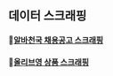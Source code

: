 
## 데이터 스크래핑

#### :bookmark:[알바천국 채용공고 스크래핑](https://github.com/pitapatat/Data_Analysis_Visualization/tree/main/%5BDA%5D_video_game_sales)

#### :bookmark:[올리브영 상품 스크래핑](https://github.com/pitapatat/Data_Analysis_Visualization/tree/main/%5BDA%5D_youtube_analysis)




